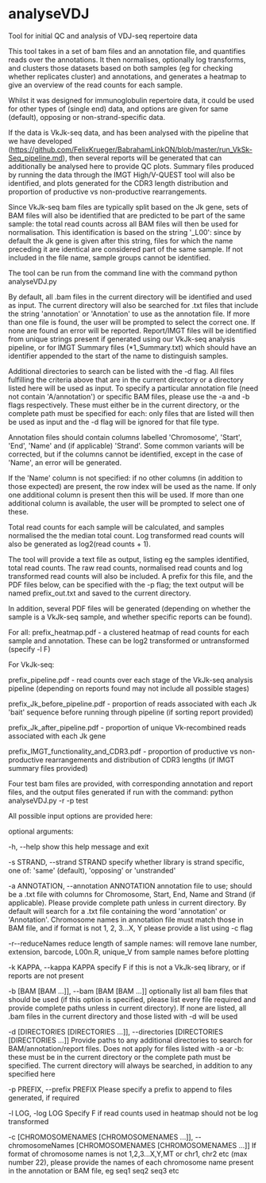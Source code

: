 # analyseVDJ
Tool for initial QC and analysis of VDJ-seq repertoire data

This tool takes in a set of bam files and an annotation file, and quantifies reads over the annotations. It then normalises, optionally log transforms, and clusters those datasets based on both samples (eg for checking whether replicates cluster) and annotations, and generates a heatmap to give an overview of the read counts for each sample. 

Whilst it was designed for immunoglobulin repertoire data, it could be used for other types of (single end) data, and options are given for same (default), opposing or non-strand-specific data.

If the data is VkJk-seq data, and has been analysed with the pipeline that we have developed (https://github.com/FelixKrueger/BabrahamLinkON/blob/master/run_VkSk-Seq_pipeline.md), then several reports will be generated that can additionally be analysed here to provide QC plots. Summary files produced by running the data through the IMGT High/V-QUEST tool  will also be identified, and plots generated for the CDR3 length distribution and proportion of productive vs non-productive rearrangements.

Since VkJk-seq bam files are typically split based on the Jk gene, sets of BAM files will also be identified that are predicted to be part of the same sample: the total read counts across all BAM files will then be used for normalisation. This identification is based on the string '\_L00': since by default the Jk gene is given after this string, files for which the name preceding it are identical are considered part of the same sample. If not included in the file name, sample groups cannot be identified.

The tool can be run from the command line with the command python analyseVDJ.py

By default, all .bam files in the current directory will be identified and used as input. The current directory will also be searched for .txt files that include the string 'annotation' or 'Annotation' to use as the annotation file. If more than one file is found, the user will be prompted to select the correct one. If none are found an error will be reported. Report/IMGT files will be identified from unique strings present if generated using our VkJk-seq analysis pipeline, or for IMGT Summary files \(\*1_Summary.txt) which should have an identifier appended to the start of the name to distinguish samples.

Additional directories to search can be listed with the -d flag. All files fulfilling the criteria above that are in the current directory or a directory listed here will be used as input. To specify a particular annotation file (need not contain 'A/annotation') or specific BAM files, please use the -a and -b flags respectively. These must either be in the current directory, or the complete path must be specified for each: only files that are listed will then be used as input and the -d flag will be ignored for that file type. 

Annotation files should contain columns labelled 'Chromosome', 'Start', 'End', 'Name' and (if applicable) 'Strand'. Some common variants will be corrected, but if the columns cannot be identified, except in the case of 'Name', an error will be generated. 

If the 'Name' column is not specified: if no other columns (in addition to those expected) are present, the row index will be used as the name. If only one additional column is present then this will be used. If more than one additional column is available, the user will be prompted to select one of these. 

Total read counts for each sample will be calculated, and samples normalised the the median total count. Log transformed read counts will also be generated as log2(read counts + 1).

The tool will provide a text file as output, listing eg the samples identified, total read counts. The raw read counts, normalised read counts and log transformed read counts will also be included. A prefix for this file, and the PDF files below, can be specified with the -p flag; the text output will be named prefix_out.txt and saved to the current directory.

In addition, several PDF files will be generated (depending on whether the sample is a VkJk-seq sample, and whether specific reports can be found).

For all:
prefix_heatmap.pdf - a clustered heatmap of read counts for each sample and annotation. These can be log2
transformed or untransformed (specify -l F)

For VkJk-seq:

prefix_pipeline.pdf - read counts over each stage of the VkJk-seq analysis pipeline (depending on reports found may not include all possible stages)

prefix_Jk_before_pipeline.pdf - proportion of reads associated with each Jk 'bait' sequence before running through pipeline (if sorting report provided)

prefix_Jk_after_pipeline.pdf - proportion of unique Vk-recombined reads associated with each Jk gene

prefix_IMGT_functionality_and_CDR3.pdf - proportion of productive vs non-productive rearrangements and distribution of CDR3 lengths (if IMGT summary files provided)

Four test bam files are provided, with corresponding annotation and report files, and the output files generated if run with the command: python analyseVDJ.py -r -p test

All possible input options are provided here:

optional arguments:

  -h, --help            show this help message and exit
  
  -s STRAND, --strand STRAND
                        specify whether library is strand specific, one of: 'same'
                        (default), 'opposing' or 'unstranded'
  
  -a ANNOTATION, --annotation ANNOTATION
                        annotation file to use; should be a .txt file with
                        columns for Chromosome, Start, End, Name and Strand
                        (if applicable). Please provide complete path unless
                        in current directory. By default will search for a
                        .txt file containing the word 'annotation' or
                        'Annotation'. Chromosome names in annotation file must
                        match those in BAM file, and if format is not 1, 2,
                        3...X, Y please provide a list using -c flag
  
  -r--reduceNames       reduce length of sample names: will remove lane
                        number, extension, barcode, L00n.R, unique_V from
                        sample names before plotting
  
  -k KAPPA, --kappa KAPPA
                        specify F if this is not a VkJk-seq library, or if
                        reports are not present
  
  -b [BAM [BAM ...]], --bam [BAM [BAM ...]]
                        optionally list all bam files that should be used (if
                        this option is specified, please list every file
                        required and provide complete paths unless in current
                        directory). If none are listed, all .bam files in the
                        current directory and those listed with -d will be
                        used
  
  -d [DIRECTORIES [DIRECTORIES ...]], --directories [DIRECTORIES [DIRECTORIES ...]]
                        Provide paths to any additional directories to search
                        for BAM/annotation/report files. Does not apply for
                        files listed with -a or -b: these must be in the
                        current directory or the complete path must be
                        specified. The current directory will always be
                        searched, in addition to any specified here  

  -p PREFIX, --prefix PREFIX
                        Please specify a prefix to append to files generated,
                        if required
  
  -l LOG, -log LOG      Specify F if read counts used in heatmap should not be
                        log transformed
                        
   -c [CHROMOSOMENAMES [CHROMOSOMENAMES ...]], --chromosomeNames [CHROMOSOMENAMES [CHROMOSOMENAMES ...]]
                        If format of chromosome names is not 1,2,3...X,Y,MT or
                        chr1, chr2 etc (max number 22), please provide the
                        names of each chromosome name present in the
                        annotation or BAM file, eg seq1 seq2 seq3 etc

